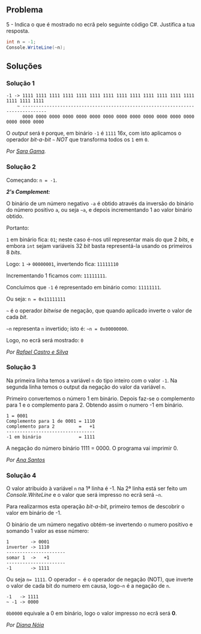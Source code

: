 ## Problema

5 - Indica o que é mostrado no ecrã pelo seguinte código C#. Justifica a tua
resposta.

```cs
int n = -1;
Console.WriteLine(~n);
```

## Soluções

### Solução 1

```
-1 -> 1111 1111 1111 1111 1111 1111 1111 1111 1111 1111 1111 1111 1111 1111 1111 1111
    ~ -------------------------------------------------------------------------------
      0000 0000 0000 0000 0000 0000 0000 0000 0000 0000 0000 0000 0000 0000 0000 0000
```

O _output_ será `0` porque, em binário `-1` é `1111` 16x, com isto aplicamos o 
operador _bit-a-bit_ `~` _NOT_ que transforma todos os `1` em `0`.

*Por [Sara Gama](https://github.com/serapinta).*

### Solução 2

Começando: `n = -1`.

***2's Complement:***

O binário de um número negativo `-a` é obtido através da inversão
do binário do número positivo `a`, ou seja `~a`, e depois incrementando
1 ao valor binário obtido.

Portanto:

`1` em binário fica: `01`; neste caso é-nos util representar
mais do que 2 _bits_, e embora `int` sejam variáveis 32 _bit_
basta representá-la usando os primeiros 8 _bits_.

Logo: `1` -> `00000001`, invertendo fica: `11111110`

Incrementando 1 ficamos com: `11111111`.

Concluímos que `-1` é representado em binário como: `11111111`.

Ou seja: `n = 0x11111111`

`~` é o operador _bitwise_ de negação, que quando aplicado inverte o
valor de cada _bit_.

`~n` representa `n` invertido; isto é: `~n = 0x00000000`.

Logo, no ecrã será mostrado: `0`

*Por [Rafael Castro e Silva](https://github.com/RafaelCS-Aula)*

### Solução 3

Na primeira linha temos a variável `n` do tipo inteiro com o valor `-1`.
Na segunda linha temos o output da negação do valor da variável `n`.

Primeiro convertemos o número 1 em binário. Depois faz-se o complemento para
1 e o complemento para 2. Obtendo assim o numero -1 em binário.

```text
1 = 0001
Complemento para 1 de 0001 = 1110
complemento para 2         =   +1
---------------------------------
-1 em binário              = 1111
```

A negação do número binário 1111 = 0000.
O programa vai imprimir 0.

*Por [Ana Santos](https://github.com/AnSantos99)*

### Solução 4

O valor atribuido à variável `n` na 1ª linha é -1. 
Na 2ª linha está ser feito um *Console.WriteLine* e o valor que será impresso 
no ecrã será `~n`. 

Para realizarmos esta operação *bit-a-bit*, primeiro temos de descobrir o 
valor em binário de -1.

O binário de um número negativo obtém-se invertendo o numero positivo 
e somando 1 valor as esse número:
```text
1        -> 0001
inverter -> 1110
----------------------
somar 1  ->   +1
----------------------
-1       -> 1111
```
Ou seja `n= 1111`.
O operador `~ `é o operador de negação (NOT), que inverte o valor de cada 
bit do numero em causa, logo`~n` é a negação de `n`.
```text
-1   -> 1111
~ -1 -> 0000
```
`0b0000` equivale a 0 em binário, logo o valor impresso no ecrã será **0**.
 
*Por [Diana Nóia](https://github.com/DianaNoia)*